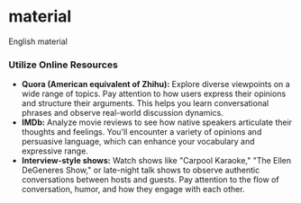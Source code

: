 



# material



English material



### Utilize Online Resources

- **Quora (American equivalent of Zhihu):** Explore diverse viewpoints on a wide range of topics.  Pay attention to how users express their opinions and structure their arguments.  This helps you learn conversational phrases and observe real-world discussion dynamics.
- **IMDb:** Analyze movie reviews to see how native speakers articulate their thoughts and feelings.  You'll encounter a variety of opinions and persuasive language, which can enhance your vocabulary and expressive range.
- **Interview-style shows:** Watch shows like "Carpool Karaoke," "The Ellen DeGeneres Show," or late-night talk shows to observe authentic conversations between hosts and guests.  Pay attention to the flow of conversation, humor, and how they engage with each other.

[IMDB]: https://www.imdb.com/title/tt0816692/?ref_=chttp_t_19
[Quora]: https://www.quora.com/

